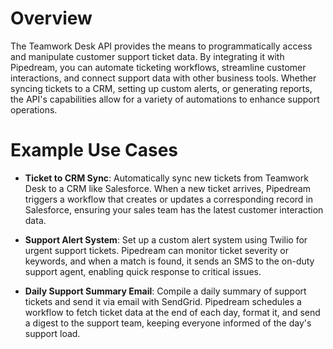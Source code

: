 # Overview

The Teamwork Desk API provides the means to programmatically access and manipulate customer support ticket data. By integrating it with Pipedream, you can automate ticketing workflows, streamline customer interactions, and connect support data with other business tools. Whether syncing tickets to a CRM, setting up custom alerts, or generating reports, the API's capabilities allow for a variety of automations to enhance support operations.

# Example Use Cases

- **Ticket to CRM Sync**: Automatically sync new tickets from Teamwork Desk to a CRM like Salesforce. When a new ticket arrives, Pipedream triggers a workflow that creates or updates a corresponding record in Salesforce, ensuring your sales team has the latest customer interaction data.

- **Support Alert System**: Set up a custom alert system using Twilio for urgent support tickets. Pipedream can monitor ticket severity or keywords, and when a match is found, it sends an SMS to the on-duty support agent, enabling quick response to critical issues.

- **Daily Support Summary Email**: Compile a daily summary of support tickets and send it via email with SendGrid. Pipedream schedules a workflow to fetch ticket data at the end of each day, format it, and send a digest to the support team, keeping everyone informed of the day's support load.
